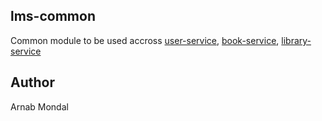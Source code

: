 ## lms-common
Common module to be used accross [user-service](https://bitbucket.org/arnab2807/user-service), [book-service](https://bitbucket.org/arnab2807/book-service), [library-service](https://bitbucket.org/arnab2807/library-service)

## Author
Arnab Mondal